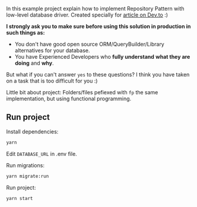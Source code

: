 In this example project explain how to implement Repository Pattern with low-level database driver. Created specially for [article on Dev.to](https://dev.to/fyapy/fully-featured-repository-pattern-with-typescript-and-native-postgresql-driver-4f2j) :)

**I strongly ask you to make sure before using this solution in production in such things as:**
- You don't have good open source ORM/QueryBuilder/Library alternatives for your database.
- You have Experienced Developers who **fully understand** **what they are doing** and **why**.

But what if you can't answer `yes` to these questions?
I think you have taken on a task that is too difficult for you :)

Little bit about project:
Folders/files pefiexed with `fp` the same implementation, but using functional programming.

## Run project

Install dependencies:
```sh
yarn
```

Edit `DATABASE_URL` in .env file.

Run migrations:
```sh
yarn migrate:run
```

Run project:
```sh
yarn start
```

